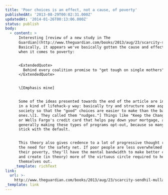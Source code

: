 ```yaml
---
title: 'Poor choices is an effect, not a cause, of poverty'
publishedAt: '2013-08-29T00:02:31.000Z'
updatedAt: '2014-01-26T00:13:06.000Z'
status: publish
body:
  - content: >
      Interesting [review of a new study in The
      Guardian](http://www.theguardian.com/books/2013/aug/23/scarcity-sendhil-mullainathan-eldar-shafir).
      Basically, it appears we've basically gotten the cause and effect wrong
      when it comes to poverty:


      <ExtendedQuote>
        Behind every coalition promise to "get tough on single mothers", behind every Daily Mail story about Britain's "handout culture", or Mitt Romney's [notorious comments about "the 47%"](http://www.motherjones.com/politics/2012/09/secret-video-romney-private-fundraiser), there lies an assumption: that being poor is a failure of character. Awkwardly, for those who find this obnoxious, the research sometimes makes it seem true. People who are less well-off really do appear to give in more [readily to temptation](http://www.newrepublic.com/article/environment-energy/89377/poverty-escape-psychology-self-control), making the very purchases they can't afford; to make unwise financial decisions; to use [less effective parenting techniques](http://papers.ssrn.com/sol3/papers.cfm?abstract_id=194928); or to fail to take life-saving drugs, even when they're free. Is this a deep-seated weakness of will, made worse by a "culture of dependency"? The Harvard economist Sendhil Mullainathan and the Princeton psychologist Eldar Shafir reject that idea, and some of the most familiar leftwing responses, too. Poverty, they argue, is indeed a matter of willpower and bad decisions, but the Mail has it back-to-front. It's not that foolish choices make you poor; **it's that poverty's effects on the mind lead to bad choices**. Living with too little imposes huge psychic costs, reducing our mental bandwidth and distorting our decisionmaking in ways that dig us deeper into a bad situation.
      </ExtendedQuote>


      \[Emphasis mine]


      Some of the ideas presented towards the end of the article are interesting
      in a kind of lifehack-y way: basically try and structure some aspects of
      society so that the "good" choices are easier to make than the bad
      ones.\[1. They called them "nudges."] Things like "Keep the Change" cards
      or Wells Fargo's credit card that helps pay down your mortgage, and
      generally making these types of programs opt-out, because so many people
      stick with the default.


      This theory also gives credence to a lot of progressive thought regarding
      the need for the safety net. If poor people are less overwhelmed with
      their poverty, they'll have the mental bandwidth to make better choices
      and create (in theory) more of the virtuous circle required to help pull
      themselves out.
    _template: richText
link:
  url: >-
    http://www.theguardian.com/books/2013/aug/23/scarcity-sendhil-mullainathan-eldar-shafir
_template: link
---
```


